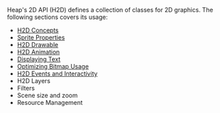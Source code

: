 Heap's 2D API (H2D) defines a collection of classes for 2D graphics. The following sections covers its usage:
   
* [H2D Concepts](https://github.com/ncannasse/heaps/wiki/H2D-Concepts)
* [Sprite Properties](https://github.com/ncannasse/heaps/wiki/Sprite-Properties)
* [H2D Drawable](https://github.com/ncannasse/heaps/wiki/H2D-Drawable)
* [H2D Animation](https://github.com/ncannasse/heaps/wiki/H2D-Animation)
* [Displaying Text](https://github.com/ncannasse/heaps/wiki/Displaying-Text)
* [Optimizing Bitmap Usage](https://github.com/ncannasse/heaps/wiki/Optimizing-Bitmap-Usage)
* [H2D Events and Interactivity]()
* H2D Layers
* Filters
* Scene size and zoom
* Resource Management